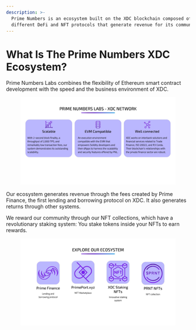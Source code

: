 ```yaml
---
description: >-
  Prime Numbers is an ecosystem built on the XDC blockchain composed of
  different DeFi and NFT protocols that generate revenue for its community.
---
```


# What Is The Prime Numbers XDC Ecosystem?

Prime Numbers Labs combines the flexibility of Ethereum smart contract development with the speed and the business environment of XDC.

<figure><img src="../../.gitbook/assets/3.jpg" alt=""><figcaption></figcaption></figure>

Our ecosystem generates revenue through the fees created by Prime Finance, the first lending and borrowing protocol on XDC. It also generates returns through other systems.

We reward our community through our NFT collections, which have a revolutionary staking system: You stake tokens inside your NFTs to earn rewards.

<figure><img src="../../.gitbook/assets/our ecosystem.jpg" alt=""><figcaption></figcaption></figure>



